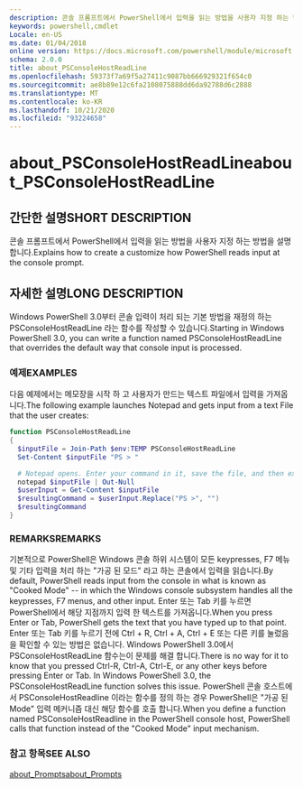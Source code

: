 ```yaml
---
description: 콘솔 프롬프트에서 PowerShell에서 입력을 읽는 방법을 사용자 지정 하는 방법을 설명 합니다.
keywords: powershell,cmdlet
Locale: en-US
ms.date: 01/04/2018
online version: https://docs.microsoft.com/powershell/module/microsoft.powershell.core/about/about_psconsolehostreadline?view=powershell-6&WT.mc_id=ps-gethelp
schema: 2.0.0
title: about_PSConsoleHostReadLine
ms.openlocfilehash: 59373f7a69f5a27411c9087bb666929321f654c0
ms.sourcegitcommit: ae8b89e12c6fa2108075888dd6da92788d6c2888
ms.translationtype: MT
ms.contentlocale: ko-KR
ms.lasthandoff: 10/21/2020
ms.locfileid: "93224658"
---
```

# <a name="about_psconsolehostreadline"></a><span data-ttu-id="00b1e-104">about_PSConsoleHostReadLine</span><span class="sxs-lookup"><span data-stu-id="00b1e-104">about_PSConsoleHostReadLine</span></span>

## <a name="short-description"></a><span data-ttu-id="00b1e-105">간단한 설명</span><span class="sxs-lookup"><span data-stu-id="00b1e-105">SHORT DESCRIPTION</span></span>
<span data-ttu-id="00b1e-106">콘솔 프롬프트에서 PowerShell에서 입력을 읽는 방법을 사용자 지정 하는 방법을 설명 합니다.</span><span class="sxs-lookup"><span data-stu-id="00b1e-106">Explains how to create a customize how PowerShell reads input at the console prompt.</span></span>

## <a name="long-description"></a><span data-ttu-id="00b1e-107">자세한 설명</span><span class="sxs-lookup"><span data-stu-id="00b1e-107">LONG DESCRIPTION</span></span>

<span data-ttu-id="00b1e-108">Windows PowerShell 3.0부터 콘솔 입력이 처리 되는 기본 방법을 재정의 하는 PSConsoleHostReadLine 라는 함수를 작성할 수 있습니다.</span><span class="sxs-lookup"><span data-stu-id="00b1e-108">Starting in Windows PowerShell 3.0, you can write a function named PSConsoleHostReadLine that overrides the default way that console input is processed.</span></span>

### <a name="examples"></a><span data-ttu-id="00b1e-109">예제</span><span class="sxs-lookup"><span data-stu-id="00b1e-109">EXAMPLES</span></span>

<span data-ttu-id="00b1e-110">다음 예제에서는 메모장을 시작 하 고 사용자가 만드는 텍스트 파일에서 입력을 가져옵니다.</span><span class="sxs-lookup"><span data-stu-id="00b1e-110">The following example launches Notepad and gets input from a text File that the user creates:</span></span>

```powershell
function PSConsoleHostReadLine
{
  $inputFile = Join-Path $env:TEMP PSConsoleHostReadLine
  Set-Content $inputFile "PS > "

  # Notepad opens. Enter your command in it, save the file, and then exit.
  notepad $inputFile | Out-Null
  $userInput = Get-Content $inputFile
  $resultingCommand = $userInput.Replace("PS >", "")
  $resultingCommand
}
```

### <a name="remarks"></a><span data-ttu-id="00b1e-111">REMARKS</span><span class="sxs-lookup"><span data-stu-id="00b1e-111">REMARKS</span></span>

<span data-ttu-id="00b1e-112">기본적으로 PowerShell은 Windows 콘솔 하위 시스템이 모든 keypresses, F7 메뉴 및 기타 입력을 처리 하는 "가공 된 모드" 라고 하는 콘솔에서 입력을 읽습니다.</span><span class="sxs-lookup"><span data-stu-id="00b1e-112">By default, PowerShell reads input from the console in what is known as "Cooked Mode" -- in which the Windows console subsystem handles all the keypresses, F7 menus, and other input.</span></span> <span data-ttu-id="00b1e-113">Enter 또는 Tab 키를 누르면 PowerShell에서 해당 지점까지 입력 한 텍스트를 가져옵니다.</span><span class="sxs-lookup"><span data-stu-id="00b1e-113">When you press Enter or Tab, PowerShell gets the text that you have typed up to that point.</span></span> <span data-ttu-id="00b1e-114">Enter 또는 Tab 키를 누르기 전에 Ctrl + R, Ctrl + A, Ctrl + E 또는 다른 키를 눌렀음을 확인할 수 있는 방법은 없습니다. Windows PowerShell 3.0에서 PSConsoleHostReadLine 함수는이 문제를 해결 합니다.</span><span class="sxs-lookup"><span data-stu-id="00b1e-114">There is no way for it to know that you pressed Ctrl-R, Ctrl-A, Ctrl-E, or any other keys before pressing Enter or Tab. In Windows PowerShell 3.0, the PSConsoleHostReadLine function solves this issue.</span></span> <span data-ttu-id="00b1e-115">PowerShell 콘솔 호스트에서 PSConsoleHostReadline 이라는 함수를 정의 하는 경우 PowerShell은 "가공 된 Mode" 입력 메커니즘 대신 해당 함수를 호출 합니다.</span><span class="sxs-lookup"><span data-stu-id="00b1e-115">When you define a function named PSConsoleHostReadline in the PowerShell console host, PowerShell calls that function instead of the "Cooked Mode" input mechanism.</span></span>

### <a name="see-also"></a><span data-ttu-id="00b1e-116">참고 항목</span><span class="sxs-lookup"><span data-stu-id="00b1e-116">SEE ALSO</span></span>

[<span data-ttu-id="00b1e-117">about_Prompts</span><span class="sxs-lookup"><span data-stu-id="00b1e-117">about_Prompts</span></span>](about_Prompts.md)
